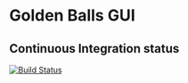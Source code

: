 # Golden Balls GUI

## Continuous Integration status

[![Build Status](https://travis-ci.org/ChicoState/GoldenBallsGUI.svg?branch=travis)](https://travis-ci.org/ChicoState/GoldenBallsGUI)
